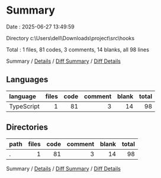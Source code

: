 # Summary

Date : 2025-06-27 13:49:59

Directory c:\\Users\\dell\\Downloads\\project\\src\\hooks

Total : 1 files,  81 codes, 3 comments, 14 blanks, all 98 lines

Summary / [Details](details.md) / [Diff Summary](diff.md) / [Diff Details](diff-details.md)

## Languages
| language | files | code | comment | blank | total |
| :--- | ---: | ---: | ---: | ---: | ---: |
| TypeScript | 1 | 81 | 3 | 14 | 98 |

## Directories
| path | files | code | comment | blank | total |
| :--- | ---: | ---: | ---: | ---: | ---: |
| . | 1 | 81 | 3 | 14 | 98 |

Summary / [Details](details.md) / [Diff Summary](diff.md) / [Diff Details](diff-details.md)